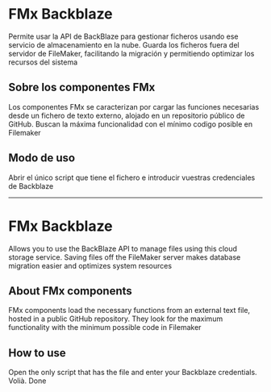 # FMx Backblaze
Permite usar la API de BackBlaze para gestionar ficheros usando ese servicio de almacenamiento en la nube. Guarda los ficheros fuera del servidor de FileMaker, facilitando la migración y permitiendo optimizar los recursos del sistema
## Sobre los componentes FMx
Los componentes FMx se caracterizan por cargar las funciones necesarias desde un fichero de texto externo, alojado en un repositorio público de GitHub. Buscan la máxima funcionalidad con el mínimo codigo posible en Filemaker

## Modo de uso
Abrir el único script que tiene el fichero e introducir vuestras credenciales de Backblaze

----------------
# FMx Backblaze
Allows you to use the BackBlaze API to manage files using this cloud storage service. Saving files off the FileMaker server makes database migration easier and optimizes system resources
## About FMx components
FMx components load the necessary functions from an external text file, hosted in a public GitHub repository. They look for the maximum functionality with the minimum possible code in Filemaker
## How to use
Open the only script that has the file and enter your Backblaze credentials. Volià. Done
